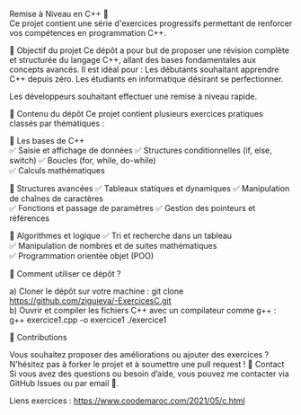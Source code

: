 Remise à Niveau en C++ 🚀  
Ce projet contient une série d'exercices progressifs permettant de renforcer vos compétences en programmation C++. 

📌 Objectif du projet  Ce dépôt a pour but de proposer une révision complète et structurée du langage C++, allant des bases fondamentales aux concepts avancés. 
Il est idéal pour :  Les débutants souhaitant apprendre C++ depuis zéro. Les étudiants en informatique désirant se perfectionner. 

Les développeurs souhaitant effectuer une remise à niveau rapide. 

📂 Contenu du dépôt Ce projet contient plusieurs exercices pratiques classés par thématiques :  

🔹 Les bases de C++  
✅ Saisie et affichage de données
✅ Structures conditionnelles (if, else, switch) 
✅ Boucles (for, while, do-while)  
✅ Calculs mathématiques

🔹 Structures avancées 
✅ Tableaux statiques et dynamiques 
✅ Manipulation de chaînes de caractères  
✅ Fonctions et passage de paramètres 
✅ Gestion des pointeurs et références  

🔹 Algorithmes et logique 
✅ Tri et recherche dans un tableau  
✅ Manipulation de nombres et de suites mathématiques  
✅ Programmation orientée objet (POO)  

📖 Comment utiliser ce dépôt ?

a) Cloner le dépôt sur votre machine :  git clone https://github.com/ziguieva/-ExercicesC.git  
b) Ouvrir et compiler les fichiers C++ avec un compilateur comme g++ :  g++ exercice1.cpp -o exercice1 ./exercice1  

🤝 Contributions 

Vous souhaitez proposer des améliorations ou ajouter des exercices ? N'hésitez pas à forker le projet et à soumettre une pull request !  📩 Contact Si vous avez des questions ou besoin d’aide, vous pouvez me contacter via GitHub Issues ou par email 📧.

Liens exercices : https://www.coodemaroc.com/2021/05/c.html

